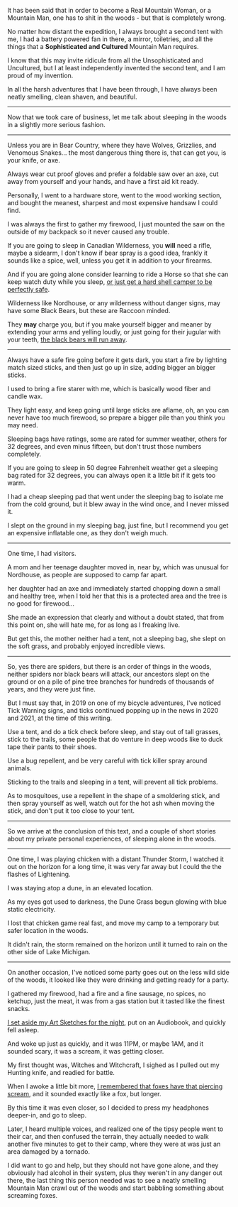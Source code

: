It has been said that in order to become a Real Mountain Woman, or a Mountain Man,
one has to shit in the woods - but that is completely wrong.

No matter how distant the expedition, I always brought a second tent with me, I had a battery powered fan in there,
a mirror, toiletries, and all the things that a __Sophisticated and Cultured__ Mountain Man requires.

I know that this may invite ridicule from all the Unsophisticated and Uncultured,
but I at least independently invented the second tent, and I am proud of my invention.

In all the harsh adventures that I have been through,
I have always been neatly smelling, clean shaven, and beautiful.

---

Now that we took care of business,
let me talk about sleeping in the woods in a slightly more serious fashion.

---

Unless you are in Bear Country, where they have Wolves, Grizzlies, and Venomous Snakes...
the most dangerous thing there is, that can get you, is your knife, or axe.

Always wear cut proof gloves and prefer a foldable saw over an axe,
cut away from yourself and your hands, and have a first aid kit ready.

Personally, I went to a hardware store, went to the wood working section,
and bought the meanest, sharpest and most expensive handsaw I could find.

I was always the first to gather my firewood,
I just mounted the saw on the outside of my backpack so it never caused any trouble.

If you are going to sleep in Canadian Wilderness, you __will__ need a rifle, maybe a sidearm,
I don't know if bear spray is a good idea, frankly it sounds like a spice, well, unless you get it in addition to your firearms.

And if you are going alone consider learning to ride a Horse so that she can keep watch duty while you sleep,
[or just get a hard shell camper to be perfectly safe][1].

Wilderness like Nordhouse, or any wilderness without danger signs,
may have some Black Bears, but these are Raccoon minded.

They __may__ charge you, but if you make yourself bigger and meaner by extending your arms and yelling loudly,
or just going for their jugular with your teeth, [the black bears will run away][2].

---

Always have a safe fire going before it gets dark,
you start a fire by lighting match sized sticks, and then just go up in size, adding bigger an bigger sticks.

I used to bring a fire starer with me,
which is basically wood fiber and candle wax.

They light easy, and keep going until large sticks are aflame,
oh, an you can never have too much firewood, so prepare a bigger pile than you think you may need.

Sleeping bags have ratings, some are rated for summer weather, others for 32 degrees, and even minus fifteen,
but don't trust those numbers completely.

If you are going to sleep in 50 degree Fahrenheit weather get a sleeping bag rated for 32 degrees,
you can always open it a little bit if it gets too warm.

I had a cheap sleeping pad that went under the sleeping bag to isolate me from the cold ground,
but it blew away in the wind once, and I never missed it.

I slept on the ground in my sleeping bag, just fine,
but I recommend you get an expensive inflatable one, as they don't weigh much.

---

One time,
I had visitors.

A mom and her teenage daughter moved in, near by,
which was unusual for Nordhouse, as people are supposed to camp far apart.

her daughter had an axe and immediately started chopping down a small and healthy tree,
when I told her that this is a protected area and the tree is no good for firewood...

She made an expression that clearly and without a doubt stated,
that from this point on, she will hate me, for as long as I freaking live.

But get this, the mother neither had a tent, not a sleeping bag,
she slept on the soft grass, and probably enjoyed incredible views.

---

So, yes there are spiders, but there is an order of things in the woods,
neither spiders nor black bears will attack, our ancestors slept on the ground or on a pile of pine tree branches for hundreds of thousands of years, and they were just fine.

But I must say that, in 2019 on one of my bicycle adventures, I've noticed Tick Warning signs,
and ticks continued popping up in the news in 2020 and 2021, at the time of this writing.

Use a tent, and do a tick check before sleep, and stay out of tall grasses, stick to the trails,
some people that do venture in deep woods like to duck tape their pants to their shoes.

Use a bug repellent,
and be very careful with tick killer spray around animals.

Sticking to the trails and sleeping in a tent,
will prevent all tick problems.

As to mosquitoes, use a repellent in the shape of a smoldering stick,
and then spray yourself as well, watch out for the hot ash when moving the stick, and don't put it too close to your tent.

---

So we arrive at the conclusion of this text,
and a couple of short stories about my private personal experiences, of sleeping alone in the woods.

---

One time, I was playing chicken with a distant Thunder Storm,
I watched it out on the horizon for a long time, it was very far away but I could the the flashes of Lightening.

I was staying atop a dune,
in an elevated location.

As my eyes got used to darkness,
the Dune Grass begun glowing with blue static electricity.

I lost that chicken game real fast,
and move my camp to a temporary but safer location in the woods.

It didn't rain,
the storm remained on the horizon until it turned to rain on the other side of Lake Michigan.

---

On another occasion, I've noticed some party goes out on the less wild side of the woods,
it looked like they were drinking and getting ready for a party.

I gathered my firewood, had a fire and a fine sausage, no spices, no ketchup, just the meat,
it was from a gas station but it tasted like the finest snacks.

[I set aside my Art Sketches for the night][3], put on an Audiobook,
and quickly fell asleep.

And woke up just as quickly, and it was 11PM, or maybe 1AM,
and it sounded scary, it was a scream, it was getting closer.

My first thought was, Witches and Witchcraft, I sighed as I pulled out my Hunting knife,
and readied for battle.

When I awoke a little bit more,
[I remembered that foxes have that piercing scream][4], and it sounded exactly like a fox, but longer.

By this time it was even closer,
so I decided to press my headphones deeper-in, and go to sleep.

Later, I heard multiple voices, and realized one of the tipsy people went to their car,
and then confused the terrain, they actually needed to walk another five minutes to get to their camp, where they were at was just an area damaged by a tornado.

I did want to go and help, but they should not have gone alone, and they obviously had alcohol in their system, plus they weren't in any danger out there,
the last thing this person needed was to see a neatly smelling Mountain Man crawl out of the woods and start babbling something about screaming foxes.

[1]: https://www.youtube.com/watch?v=iSh2dSvEeZk&t=549s
[2]: https://www.youtube.com/watch?v=3vIwNyqIceE
[3]: https://www.youtube.com/watch?v=DWmsxtu248U
[4]: https://www.youtube.com/watch?v=zBpZTo1dlPM
